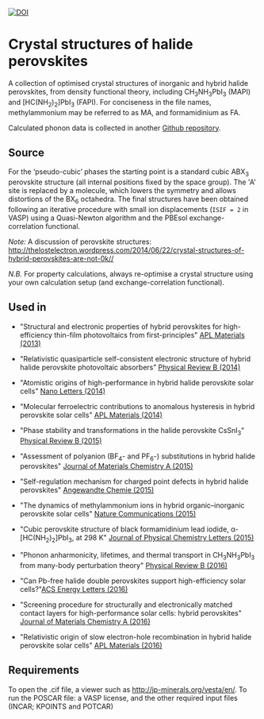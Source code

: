 [![DOI](https://zenodo.org/badge/19191394.svg)](https://zenodo.org/badge/latestdoi/19191394)

# Crystal structures of halide perovskites

A collection of optimised crystal structures of inorganic and hybrid halide perovskites, from density functional theory, including CH<sub>3</sub>NH<sub>3</sub>PbI<sub>3</sub> (MAPI) and [HC(NH<sub>2</sub>)<sub>2</sub>]PbI<sub>3</sub> (FAPI). For conciseness in the file names, methylammonium may be referred to as MA, and formamidinium as FA. 

Calculated phonon data is collected in another [Github repository](https://github.com/WMD-group/Phonons).

Source
------
For the ‘pseudo-cubic’ phases the starting point is a standard cubic ABX<sub>3</sub> perovskite structure (all internal positions fixed by the space group). The 'A' site is replaced by a molecule, which lowers the symmetry and allows distortions of the BX<sub>6</sub> octahedra. The final structures have been obtained following an iterative procedure with small ion displacements (`ISIF = 2` in VASP) using a Quasi-Newton algorithm and the PBEsol exchange-correlation functional. 

_Note:_ A discussion of perovskite structures: http://thelostelectron.wordpress.com/2014/06/22/crystal-structures-of-hybrid-perovskites-are-not-0k//

_N.B._ For property calculations, always re-optimise a crystal structure using your own calculation setup (and exchange-correlation functional). 

Used in
------

- "Structural and electronic properties of hybrid perovskites for high-efficiency thin-film photovoltaics from first-principles" [APL Materials (2013)](http://scitation.aip.org/content/aip/journal/aplmater/1/4/10.1063/1.4824147) 

- "Relativistic quasiparticle self-consistent electronic structure of hybrid halide perovskite photovoltaic absorbers” [Physical Review B (2014)](http://journals.aps.org/prb/abstract/10.1103/PhysRevB.89.155204)

- "Atomistic origins of high-performance in hybrid halide perovskite solar cells" [Nano Letters (2014)](http://pubs.acs.org/doi/abs/10.1021/nl500390f)

- "Molecular ferroelectric contributions to anomalous hysteresis in hybrid perovskite solar cells" [APL Materials (2014)](http://scitation.aip.org/content/aip/journal/aplmater/2/8/10.1063/1.4890246)

- "Phase stability and transformations in the halide perovskite CsSnI<sub>3</sub>" [Physical Review B (2015)](http://journals.aps.org/prb/abstract/10.1103/PhysRevB.91.144107) 

- "Assessment of polyanion (BF<sub>4</sub>- and PF<sub>6</sub>-) substitutions in hybrid halide perovskites" [Journal of Materials Chemistry A (2015)](http://pubs.rsc.org/en/content/articlelanding/2015/ta/c4ta05284f#!divAbstract) 

- "Self-regulation mechanism for charged point defects in hybrid halide perovskites" [Angewandte Chemie (2015)](http://onlinelibrary.wiley.com/doi/10.1002/anie.201409740/abstract)

- "The dynamics of methylammonium ions in hybrid organic–inorganic perovskite solar cells" [Nature Communications (2015)](http://www.nature.com/ncomms/2015/150529/ncomms8124/full/ncomms8124.html)

- "Cubic perovskite structure of black formamidinium lead iodide, α-[HC(NH<sub>2</sub>)<sub>2</sub>]PbI<sub>3</sub>, at 298 K" [Journal of Physical Chemistry Letters (2015)](http://pubs.acs.org/doi/abs/10.1021/acs.jpclett.5b01432)

- "Phonon anharmonicity, lifetimes, and thermal transport in CH<sub>3</sub>NH<sub>3</sub>PbI<sub>3</sub> from many-body perturbation theory" [Physical Review B (2016)](http://journals.aps.org/prb/abstract/10.1103/PhysRevB.94.220301)

- "Can Pb-free halide double perovskites support high-efficiency solar cells?"[ACS Energy Letters (2016)](http://pubs.acs.org/doi/abs/10.1021/acsenergylett.6b00471)

- "Screening procedure for structurally and electronically matched contact layers for high-performance solar cells: hybrid perovskites" [Journal of Materials Chemistry A (2016)](http://pubs.rsc.org/en/Content/ArticleLanding/2016/TC/C5TC04091D)

- "Relativistic origin of slow electron-hole recombination in hybrid halide perovskite solar cells" [APL Materials (2016)](http://dx.doi.org/10.1063/1.4955028)

Requirements
------
To open the .cif file, a viewer such as http://jp-minerals.org/vesta/en/.
To run the POSCAR file: a VASP license, and the other required input files (INCAR; KPOINTS and POTCAR)
